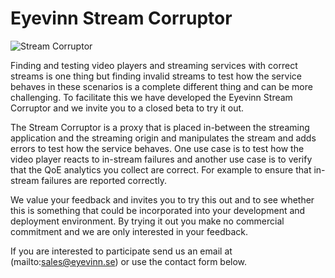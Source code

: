 # Eyevinn Stream Corruptor

![Stream Corruptor](https://res.cloudinary.com/eyevinn-technology/image/upload/c_scale,w_720/v1584356486/Homepage-Resources/Stream_Corruptor.png)

Finding and testing video players and streaming services with correct streams is one thing but finding invalid streams to test how the service behaves in these scenarios is a complete different thing and can be more challenging. To facilitate this we have developed the Eyevinn Stream Corruptor and we invite you to a closed beta to try it out.

The Stream Corruptor is a proxy that is placed in-between the streaming application and the streaming origin and manipulates the stream and adds errors to test how the service behaves. One use case is to test how the video player reacts to in-stream failures and another use case is to verify that the QoE analytics you collect are correct. For example to ensure that in-stream failures are reported correctly.

We value your feedback and invites you to try this out and to see whether this is something that could be incorporated into your development and deployment environment. By trying it out you make no commercial commitment and we are only interested in your feedback.

If you are interested to participate send us an email at (mailto:sales@eyevinn.se) or use the contact form below.

